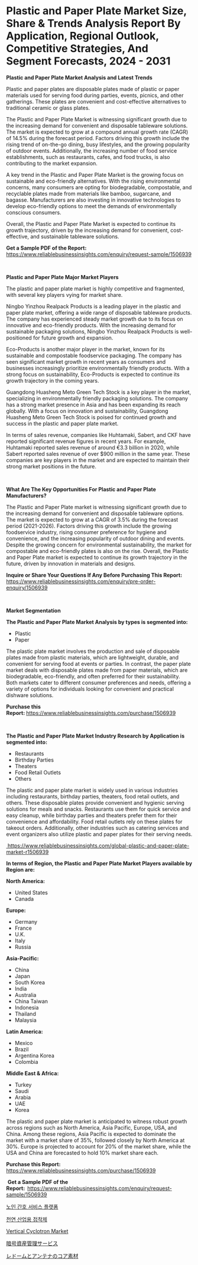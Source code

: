 <p><h1>Plastic and Paper Plate Market Size, Share & Trends Analysis Report By Application, Regional Outlook, Competitive Strategies, And Segment Forecasts, 2024 - 2031</h1></p><p><strong>Plastic and Paper Plate Market Analysis and Latest Trends</strong></p>
<p><p>Plastic and paper plates are disposable plates made of plastic or paper materials used for serving food during parties, events, picnics, and other gatherings. These plates are convenient and cost-effective alternatives to traditional ceramic or glass plates.</p><p>The Plastic and Paper Plate Market is witnessing significant growth due to the increasing demand for convenient and disposable tableware solutions. The market is expected to grow at a compound annual growth rate (CAGR) of 14.5% during the forecast period. Factors driving this growth include the rising trend of on-the-go dining, busy lifestyles, and the growing popularity of outdoor events. Additionally, the increasing number of food service establishments, such as restaurants, cafes, and food trucks, is also contributing to the market expansion.</p><p>A key trend in the Plastic and Paper Plate Market is the growing focus on sustainable and eco-friendly alternatives. With the rising environmental concerns, many consumers are opting for biodegradable, compostable, and recyclable plates made from materials like bamboo, sugarcane, and bagasse. Manufacturers are also investing in innovative technologies to develop eco-friendly options to meet the demands of environmentally conscious consumers.</p><p>Overall, the Plastic and Paper Plate Market is expected to continue its growth trajectory, driven by the increasing demand for convenient, cost-effective, and sustainable tableware solutions.</p></p>
<p><strong>Get a Sample PDF of the Report:&nbsp;</strong> <a href="https://www.reliablebusinessinsights.com/enquiry/request-sample/1506939">https://www.reliablebusinessinsights.com/enquiry/request-sample/1506939</a></p>
<p>&nbsp;</p>
<p><strong>Plastic and Paper Plate Major Market Players</strong></p>
<p><p>The plastic and paper plate market is highly competitive and fragmented, with several key players vying for market share. </p><p>Ningbo Yinzhou Realpack Products is a leading player in the plastic and paper plate market, offering a wide range of disposable tableware products. The company has experienced steady market growth due to its focus on innovative and eco-friendly products. With the increasing demand for sustainable packaging solutions, Ningbo Yinzhou Realpack Products is well-positioned for future growth and expansion.</p><p>Eco-Products is another major player in the market, known for its sustainable and compostable foodservice packaging. The company has seen significant market growth in recent years as consumers and businesses increasingly prioritize environmentally friendly products. With a strong focus on sustainability, Eco-Products is expected to continue its growth trajectory in the coming years.</p><p>Guangdong Huasheng Meto Green Tech Stock is a key player in the market, specializing in environmentally friendly packaging solutions. The company has a strong market presence in Asia and has been expanding its reach globally. With a focus on innovation and sustainability, Guangdong Huasheng Meto Green Tech Stock is poised for continued growth and success in the plastic and paper plate market.</p><p>In terms of sales revenue, companies like Huhtamaki, Sabert, and CKF have reported significant revenue figures in recent years. For example, Huhtamaki reported sales revenue of around €3.3 billion in 2020, while Sabert reported sales revenue of over $900 million in the same year. These companies are key players in the market and are expected to maintain their strong market positions in the future.</p></p>
<p>&nbsp;</p>
<p><strong>What Are The Key Opportunities For Plastic and Paper Plate Manufacturers?</strong></p>
<p><p>The Plastic and Paper Plate market is witnessing significant growth due to the increasing demand for convenient and disposable tableware options. The market is expected to grow at a CAGR of 3.5% during the forecast period (2021-2026). Factors driving this growth include the growing foodservice industry, rising consumer preference for hygiene and convenience, and the increasing popularity of outdoor dining and events. Despite the growing concern for environmental sustainability, the market for compostable and eco-friendly plates is also on the rise. Overall, the Plastic and Paper Plate market is expected to continue its growth trajectory in the future, driven by innovation in materials and designs.</p></p>
<p><strong>Inquire or Share Your Questions If Any Before Purchasing This Report:</strong> <a href="https://www.reliablebusinessinsights.com/enquiry/pre-order-enquiry/1506939">https://www.reliablebusinessinsights.com/enquiry/pre-order-enquiry/1506939</a></p>
<p>&nbsp;</p>
<p><strong>Market Segmentation</strong></p>
<p><strong>The Plastic and Paper Plate Market Analysis by types is segmented into:</strong></p>
<p><ul><li>Plastic</li><li>Paper</li></ul></p>
<p><p>The plastic plate market involves the production and sale of disposable plates made from plastic materials, which are lightweight, durable, and convenient for serving food at events or parties. In contrast, the paper plate market deals with disposable plates made from paper materials, which are biodegradable, eco-friendly, and often preferred for their sustainability. Both markets cater to different consumer preferences and needs, offering a variety of options for individuals looking for convenient and practical dishware solutions.</p></p>
<p><strong>Purchase this Report:&nbsp;</strong><a href="https://www.reliablebusinessinsights.com/purchase/1506939">https://www.reliablebusinessinsights.com/purchase/1506939</a></p>
<p>&nbsp;</p>
<p><strong>The Plastic and Paper Plate Market Industry Research by Application is segmented into:</strong></p>
<p><ul><li>Restaurants</li><li>Birthday Parties</li><li>Theaters</li><li>Food Retail Outlets</li><li>Others</li></ul></p>
<p><p>The plastic and paper plate market is widely used in various industries including restaurants, birthday parties, theaters, food retail outlets, and others. These disposable plates provide convenient and hygienic serving solutions for meals and snacks. Restaurants use them for quick service and easy cleanup, while birthday parties and theaters prefer them for their convenience and affordability. Food retail outlets rely on these plates for takeout orders. Additionally, other industries such as catering services and event organizers also utilize plastic and paper plates for their serving needs.</p></p>
<p><a href="https://www.reliablebusinessinsights.com/global-plastic-and-paper-plate-market-r1506939">&nbsp;https://www.reliablebusinessinsights.com/global-plastic-and-paper-plate-market-r1506939</a></p>
<p><strong>In terms of Region, the Plastic and Paper Plate Market Players available by Region are:</strong></p>
<p>
    <p> <strong> North America: </strong>
        <ul>
            <li>United States</li>
            <li>Canada</li>
        </ul>
        </p> 
    <p> <strong> Europe: </strong>
        <ul>
            <li>Germany</li>
            <li>France</li>
            <li>U.K.</li>
            <li>Italy</li>
            <li>Russia</li>
        </ul>
        </p> 
    <p> <strong> Asia-Pacific: </strong>
        <ul>
            <li>China</li>
            <li>Japan</li>
            <li>South Korea</li>
            <li>India</li>
            <li>Australia</li>
            <li>China Taiwan</li>
            <li>Indonesia</li>
            <li>Thailand</li>
            <li>Malaysia</li>
        </ul>
        </p> 
    <p> <strong> Latin America: </strong>
        <ul>
            <li>Mexico</li>
            <li>Brazil</li>
            <li>Argentina Korea</li>
            <li>Colombia</li>
        </ul>
        </p> 
    <p> <strong> Middle East & Africa: </strong>
        <ul>
            <li>Turkey</li>
            <li>Saudi</li>
            <li>Arabia</li>
            <li>UAE</li>
            <li>Korea</li>
        </ul>
    </p>
    </p>
<p><p>The plastic and paper plate market is anticipated to witness robust growth across regions such as North America, Asia Pacific, Europe, USA, and China. Among these regions, Asia Pacific is expected to dominate the market with a market share of 35%, followed closely by North America at 30%. Europe is projected to account for 20% of the market share, while the USA and China are forecasted to hold 10% market share each.</p></p>
<p><strong>Purchase this Report: </strong><a href="https://www.reliablebusinessinsights.com/purchase/1506939">https://www.reliablebusinessinsights.com/purchase/1506939</a></p>
<p>&nbsp;<strong>Get a Sample PDF of the Report:&nbsp;&nbsp;</strong><a href="https://www.reliablebusinessinsights.com/enquiry/request-sample/1506939">https://www.reliablebusinessinsights.com/enquiry/request-sample/1506939</a></p>
<p><strong></strong></p>
<p><p><a href="https://medium.com/@kelsihoppe/%EB%85%B8%EC%9D%B8-%EC%9A%94%EC%96%91-%EC%84%9C%EB%B9%84%EC%8A%A4-%ED%94%8C%EB%9E%AB%ED%8F%BC-%EC%8B%9C%EC%9E%A5-%EC%8B%9C%EC%9E%A5-%EC%A0%90%EC%9C%A0%EC%9C%A8-%EC%8B%9C%EC%9E%A5-%EB%8F%99%ED%96%A5-%EB%B0%8F-%EB%AF%B8%EB%9E%98-%EC%84%B1%EC%9E%A5-%ED%83%90%EC%83%89-91a21443b942">노인 간호 서비스 플랫폼</a></p><p><a href="https://medium.com/@sydneyhaley871/%EC%B2%9C%EC%97%B0-%EC%82%B0%EC%97%85%EC%9A%A9-%EC%A0%91%EC%B0%A9%EC%A0%9C-%EC%8B%9C%EC%9E%A5-%EC%84%B1%EA%B3%B5%EC%A0%81%EC%9D%B8-%EB%B9%84%EC%A6%88%EB%8B%88%EC%8A%A4-%EC%A0%84%EB%9E%B5%EC%9D%98-%EC%97%B4%EC%87%A0-2031%EB%85%84%EA%B9%8C%EC%A7%80-%EC%98%88%EC%83%81-c9222915c01c">천연 산업용 접착제</a></p><p><a href="https://github.com/ZackaryHalvorson2023/Market-Research-Report-List-1/blob/main/vertical-cyclotron-market.md">Vertical Cyclotron Market</a></p><p><a href="https://github.com/andrade7361/Market-Research-Report-List-1/blob/main/166812393033.md">暗号資産管理サービス</a></p><p><a href="https://medium.com/@jaremington56/%E3%83%AC%E3%83%BC%E3%83%80%E3%83%A0%E3%81%8A%E3%82%88%E3%81%B3%E3%82%A2%E3%83%B3%E3%83%86%E3%83%8A%E5%B8%82%E5%A0%B4%E3%81%AE%E3%83%A1%E3%83%88%E3%83%AA%E3%82%AF%E3%82%B9%E5%90%91%E3%81%91%E3%81%AE%E3%83%87%E3%82%B3%E3%83%BC%E3%83%89%E3%82%B3%E3%82%A2%E6%9D%90%E6%96%99-%E5%B8%82%E5%A0%B4%E3%82%B7%E3%82%A7%E3%82%A2-%E3%83%88%E3%83%AC%E3%83%B3%E3%83%89-%E6%88%90%E9%95%B7%E3%83%91%E3%82%BF%E3%83%BC%E3%83%B3-6f15ab949055">レドームとアンテナのコア素材</a></p></p>